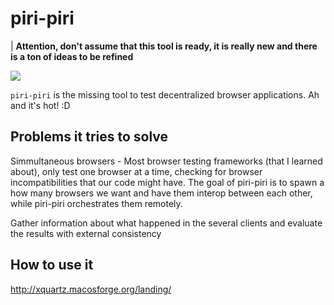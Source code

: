 piri-piri
=========

| **Attention, don't assume that this tool is ready, it is really new and there is a ton of ideas to be refined**

![](http://www.195524.mrsite.com/123.jpg)

`piri-piri` is the missing tool to test decentralized browser applications. Ah and it's hot! :D

## Problems it tries to solve

Simmultaneous browsers - Most browser testing frameworks (that I learned about), only test one browser at a time, checking for browser incompatibilities that our code might have. The goal of piri-piri is to spawn a how many browsers we want and have them interop between each other, while piri-piri orchestrates them remotely.


Gather information about what happened in the several clients and evaluate the results with external consistency

## How to use it



http://xquartz.macosforge.org/landing/
